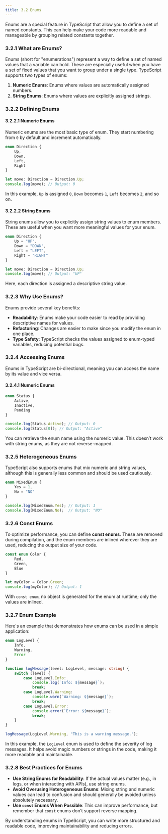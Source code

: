 ```yaml
---
title: 3.2 Enums
---
```


Enums are a special feature in TypeScript that allow you to define a set of named constants. This can help make your code more readable and manageable by grouping related constants together.

### 3.2.1 What are Enums?

Enums (short for "enumerations") represent a way to define a set of named values that a variable can hold. These are especially useful when you have a set of fixed values that you want to group under a single type. TypeScript supports two types of enums:

1. **Numeric Enums**: Enums where values are automatically assigned numbers.
2. **String Enums**: Enums where values are explicitly assigned strings.

### 3.2.2 Defining Enums

#### 3.2.2.1 Numeric Enums

Numeric enums are the most basic type of enum. They start numbering from `0` by default and increment automatically.

```typescript
enum Direction {
    Up,
    Down,
    Left,
    Right
}

let move: Direction = Direction.Up;
console.log(move); // Output: 0
```

In this example, `Up` is assigned `0`, `Down` becomes `1`, `Left` becomes `2`, and so on.

#### 3.2.2.2 String Enums

String enums allow you to explicitly assign string values to enum members. These are useful when you want more meaningful values for your enum.

```typescript
enum Direction {
    Up = "UP",
    Down = "DOWN",
    Left = "LEFT",
    Right = "RIGHT"
}

let move: Direction = Direction.Up;
console.log(move); // Output: "UP"
```

Here, each direction is assigned a descriptive string value.

### 3.2.3 Why Use Enums?

Enums provide several key benefits:
- **Readability**: Enums make your code easier to read by providing descriptive names for values.
- **Refactoring**: Changes are easier to make since you modify the enum in one place.
- **Type Safety**: TypeScript checks the values assigned to enum-typed variables, reducing potential bugs.

### 3.2.4 Accessing Enums

Enums in TypeScript are bi-directional, meaning you can access the name by its value and vice versa.

#### 3.2.4.1 Numeric Enums

```typescript
enum Status {
    Active,
    Inactive,
    Pending
}

console.log(Status.Active); // Output: 0
console.log(Status[0]); // Output: "Active"
```

You can retrieve the enum name using the numeric value. This doesn’t work with string enums, as they are not reverse-mapped.

### 3.2.5 Heterogeneous Enums

TypeScript also supports enums that mix numeric and string values, although this is generally less common and should be used cautiously.

```typescript
enum MixedEnum {
    Yes = 1,
    No = "NO"
}

console.log(MixedEnum.Yes); // Output: 1
console.log(MixedEnum.No);  // Output: "NO"
```

### 3.2.6 Const Enums

To optimize performance, you can define **const enums**. These are removed during compilation, and the enum members are inlined wherever they are used, reducing the output size of your code.

```typescript
const enum Color {
    Red,
    Green,
    Blue
}

let myColor = Color.Green;
console.log(myColor); // Output: 1
```

With `const enum`, no object is generated for the enum at runtime; only the values are inlined.

### 3.2.7 Enum Example

Here's an example that demonstrates how enums can be used in a simple application:

```typescript
enum LogLevel {
    Info,
    Warning,
    Error
}

function logMessage(level: LogLevel, message: string) {
    switch (level) {
        case LogLevel.Info:
            console.log(`Info: ${message}`);
            break;
        case LogLevel.Warning:
            console.warn(`Warning: ${message}`);
            break;
        case LogLevel.Error:
            console.error(`Error: ${message}`);
            break;
    }
}

logMessage(LogLevel.Warning, "This is a warning message.");
```

In this example, the `LogLevel` enum is used to define the severity of log messages. It helps avoid magic numbers or strings in the code, making it more readable and maintainable.

### 3.2.8 Best Practices for Enums

- **Use String Enums for Readability**: If the actual values matter (e.g., in logs, or when interacting with APIs), use string enums.
- **Avoid Overusing Heterogeneous Enums**: Mixing string and numeric values can lead to confusion and should generally be avoided unless absolutely necessary.
- **Use `const` Enums When Possible**: This can improve performance, but remember that `const` enums don’t support reverse mapping.

By understanding enums in TypeScript, you can write more structured and readable code, improving maintainability and reducing errors.
